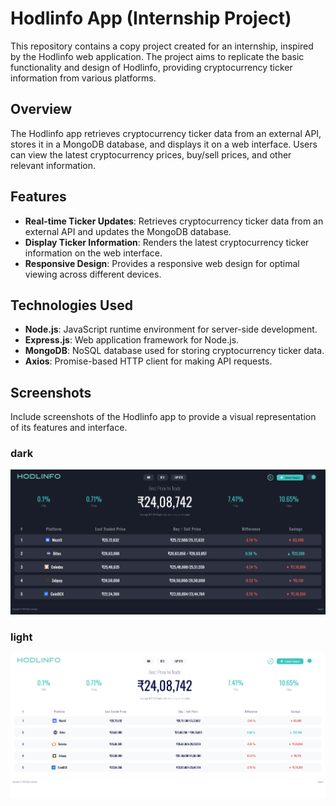 # Hodlinfo App (Internship Project)

This repository contains a copy project created for an internship, inspired by the Hodlinfo web application. The project aims to replicate the basic functionality and design of Hodlinfo, providing cryptocurrency ticker information from various platforms.

## Overview

The Hodlinfo app retrieves cryptocurrency ticker data from an external API, stores it in a MongoDB database, and displays it on a web interface. Users can view the latest cryptocurrency prices, buy/sell prices, and other relevant information.

## Features

- **Real-time Ticker Updates**: Retrieves cryptocurrency ticker data from an external API and updates the MongoDB database.
- **Display Ticker Information**: Renders the latest cryptocurrency ticker information on the web interface.
- **Responsive Design**: Provides a responsive web design for optimal viewing across different devices.

## Technologies Used

- **Node.js**: JavaScript runtime environment for server-side development.
- **Express.js**: Web application framework for Node.js.
- **MongoDB**: NoSQL database used for storing cryptocurrency ticker data.
- **Axios**: Promise-based HTTP client for making API requests.

## Screenshots

Include screenshots of the Hodlinfo app to provide a visual representation of its features and interface.

### dark

![Homepage](/screenshots/dark.png)

### light

![Ticker Information](screenshots/light.png)
